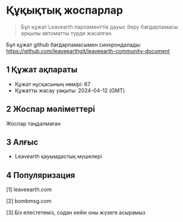 # Құқықтық жоспарлар

>Бұл құжат Leavearth парламенттік дауыс беру бағдарламасы арқылы автоматты түрде жасалған.

Бұл құжат github бағдарламасымен синхрондалады: https://github.com/leaveearthgit/leaveearth-community-document

## 1 Құжат ақпараты

- Құжат нұсқасының нөмірі: 67
- Құжатты жасау уақыты: 2024-04-12 (GMT)

## 2 Жоспар мәліметтері

Жоспар таңдалмаған

## 3 Алғыс
* Leavearth қауымдастық мүшелері

## 4 Популяризация
[1] leaveearth.com

[2] bombmsg.com

[3] Біз елестетеміз, содан кейін оны жүзеге асырамыз